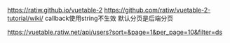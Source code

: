 
https://ratiw.github.io/vuetable-2
https://github.com/ratiw/vuetable-2-tutorial/wiki/
callback使用string不生效
默认分页是后端分页

https://vuetable.ratiw.net/api/users?sort=&page=1&per_page=10&filter=ds